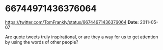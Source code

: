 # 66744971436376064
https://twitter.com/TomFrankly/status/66744971436376064
**Date:** 2011-05-07

Are quote tweets truly inspirational, or are they a way for us to get attention by using the words of other people?
